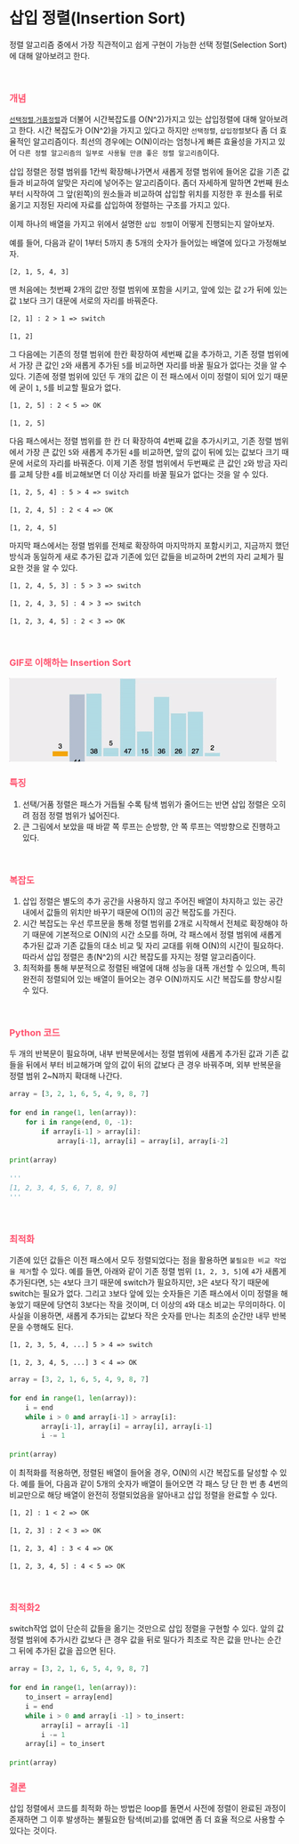 # 삽입 정렬(Insertion Sort)
정렬 알고리즘 중에서 가장 직관적이고 쉽게 구현이 가능한 선택 정렬(Selection Sort)에 대해 알아보려고 한다.

<br>

### <span style='color:hsl(350, 100%, 66%);'>개념</span>
[`선택정렬`](https://github.com/laagom/Tech-Knowledge/blob/main/Algorithm/%EC%84%A0%ED%83%9D%20%EC%A0%95%EB%A0%AC(Selection%20Sort).md),[`거품정렬`](https://github.com/laagom/Tech-Knowledge/blob/main/Algorithm/%EA%B1%B0%ED%92%88%20%EC%A0%95%EB%A0%AC(Bubble%20Sort).md)과 더불어 시간복잡도를 O(N^2)가지고 있는 삽입정렬에 대해 알아보려고 한다. 시간 복잡도가 O(N^2)을 가지고 있다고 하지만 `선택정렬`, `삽입정렬`보다 좀 더 효율적인 알고리즘이다. 최선의 경우에는 O(N)이라는 엄청나게 빠른 효율성을 가지고 있어 `다른 정렬 알고리즘의 일부로 사용될 만큼 좋은 정렬 알고리즘`이다.

삽입 정렬은 정렬 범위를 1칸씩 확장해나가면서 새롭게 정렬 범위에 들어온 값을 기존 값들과 비교하여 알맞은 자리에 넣어주는 알고리즘이다. 좀더 자세하게 말하면 2번째 원소부터 시작하여 그 앞(왼쪽)의 원소들과 비교하여 삽입할 위치를 지정한 후 원소를 뒤로 옮기고 지정된 자리에 자료를 삽입하여 정렬하는 구조를 가지고 있다.

이제 하나의 배열을 가지고 위에서 설명한 `삽입 정렬`이 어떻게 진행되는지 알아보자.

예를 들어, 다음과 같이 1부터 5까지 총 5개의 숫자가 들어있는 배열에 있다고 가정해보자.
```text
[2, 1, 5, 4, 3]
```
맨 처음에는 첫번째 2개의 값만 정렬 범위에 포함을 시키고, 앞에 있는 값 `2`가 뒤에 있는 값 `1`보다 크기 대문에 서로의 자리를 바꿔준다.
```text
[2, 1] : 2 > 1 => switch

[1, 2] 
```
그 다음에는 기존의 정렬 범위에 한칸 확장하여 세번째 값을 추가하고, 기존 정렬 범위에서 가장 큰 값인 `2`와 새롭게 추가된 `5`를 비교하면 자리를 바꿀 필요가 없다는 것을 알 수 있다. 기존에 정렬 범위에 있던 두 개의 값은 이 전 패스에서 이미 정렬이 되어 있기 때문에 굳이 `1`, `5`를 비교할 필요가 없다.
```text
[1, 2, 5] : 2 < 5 => OK

[1, 2, 5]
```
다음 패스에서는 정렬 범위를 한 칸 더 확장하여 4번째 값을 추가시키고, 기존 정렬 범위에서 가장 큰 값인 `5`와 새롭게 추가된 `4`를 비교하면, 앞의 값이 뒤에 있는 값보다 크기 때문에 서로의 자리를 바꿔준다. 이제 기존 정렬 범위에서 두번째로 큰 값인 `2`와 방금 자리를 교체 당한 `4`를 비교해보면 더 이상 자리를 바꿀 필요가 없다는 것을 알 수 있다.
```text
[1, 2, 5, 4] : 5 > 4 => switch

[1, 2, 4, 5] : 2 < 4 => OK

[1, 2, 4, 5]
```
마지막 패스에서는 정렬 범위를 전체로 확장하여 마지막까지 포함시키고, 지금까지 했던 방식과 동일하게 새로 추가된 값과 기존에 있던 값들을 비교하며 2번의 자리 교체가 필요한 것을 알 수 있다.
```text
[1, 2, 4, 5, 3] : 5 > 3 => switch

[1, 2, 4, 3, 5] : 4 > 3 => switch

[1, 2, 3, 4, 5] : 2 < 3 => OK
```

<br>

### <span style='color:hsl(350, 100%, 66%);'>GIF로 이해하는 Insertion Sort</span>

<img src="../resources/insertion-sort-001.gif">

<br>

### <span style='color:hsl(350, 100%, 66%);'>특징</span>
1. 선택/거품 정렬은 패스가 거듭될 수록 탐색 범위가 줄어드는 반면 삽입 정렬은 오히려 점점 정렬 범위가 넓어진다.
2. 큰 그림에서 보았을 때 바깥 쪽 루프는 순방향, 안 쪽 루프는 역방향으로 진행하고 있다.

<br>

### <span style='color:hsl(350, 100%, 66%);'>복잡도</span>
1. 삽입 정렬은 별도의 추가 공간을 사용하지 않고 주어진 배열이 차지하고 있는 공간 내에서 값들의 위치만 바꾸기 때문에 O(1)의 공간 복잡도를 가진다.
2. 시간 복잡도는 우선 루프문을 통해 정렬 범위를 2개로 시작해서 전체로 확장해야 하기 때문에 기본적으로 O(N)의 시간 소모를 하며, 각 패스에서 정렬 범위에 새롭게 추가된 값과 기존 값들의 대소 비교 및 자리 교대를 위해 O(N)의 시간이 필요하다. 따라서 삽입 정렬은 총(N^2)의 시간 복잡도를 자지는 정렬 알고리즘이다.
3. 최적화를 통해 부분적으로 정렬된 배열에 대해 성능을 대폭 개선할 수 있으며, 특히 완전히 정렬되어 있는 배열이 들어오는 경우 O(N)까지도 시간 복잡도를 향상시킬 수 있다.

<br>

### <span style='color:hsl(350, 100%, 66%);'>Python 코드</span>
두 개의 반복문이 필요하며, 내부 반복문에서는 정렬 범위에 새롭게 추가된 값과 기존 값들을 뒤에서 부터 비교해가며 앞의 값이 뒤의 값보다 큰 경우 바꿔주며, 외부 반복문을 정렬 범위 2~N까지 확대해 나간다.
```python
array = [3, 2, 1, 6, 5, 4, 9, 8, 7]

for end in range(1, len(array)):
    for i in range(end, 0, -1):
        if array[i-1] > array[i]:
            array[i-1], array[i] = array[i], array[i-2]

print(array)

'''
[1, 2, 3, 4, 5, 6, 7, 8, 9]
'''
```

<br>

### <span style='color:hsl(350, 100%, 66%);'>최적화</span>
기존에 있던 값들은 이전 패스에서 모두 정렬되었다는 점을 활용하면 `불필요한 비교 작업을 제거`할 수 있다. 예를 들면, 아래와 같이 기존 정렬 범위 `[1, 2, 3, 5]`에 `4`가 새롭게 추가된다면, `5`는 `4`보다 크기 때문에 switch가 필요하지만, `3`은 `4`보다 작기 때문에 switch는 필요가 없다. 그리고 `3`보다 앞에 있는 숫자들은 기존 패스에서 이미 정렬을 해놓았기 때문에 당연히 3보다는 작을 것이며, 더 이상의 `4`와 대소 비교는 무의미하다. 이 사실을 이용하면, 새롭게 추가되는 값보다 작은 숫자를 만나는 최초의 순간만 내무 반복문을 수행해도 된다.  
```text
[1, 2, 3, 5, 4, ...] 5 > 4 => switch

[1, 2, 3, 4, 5, ...] 3 < 4 => OK
```
```python
array = [3, 2, 1, 6, 5, 4, 9, 8, 7]

for end in range(1, len(array)):
    i = end
    while i > 0 and array[i-1] > array[i]:
        array[i-1], array[i] = array[i], array[i-1]
        i -= 1

print(array)
```
이 최적화를 적용하면, 정렬된 배열이 들어올 경우, O(N)의 시간 복잡도를 달성할 수 있다. 예를 들어, 다음과 같이 5개의 숫자가 배열이 들어오면 각 패스 당 단 한 번 총 4번의 비교만으로 해당 배열이 완전히 정렬되었음을 알아내고 삽입 정렬을 완료할 수 있다.
```text
[1, 2] : 1 < 2 => OK

[1, 2, 3] : 2 < 3 => OK

[1, 2, 3, 4] : 3 < 4 => OK

[1, 2, 3, 4, 5] : 4 < 5 => OK
```

<br>

### <span style='color:hsl(350, 100%, 66%);'>최적화2</span>
switch작업 없이 단순히 값들을 옮기는 것만으로 삽입 정렬을 구현할 수 있다. 앞의 값 정렬 범위에 추가시칸 값보다 큰 경우 값을 뒤로 밀다가 최초로 작은 값을 만나는 순간 그 뒤에 추가된 값을 꼽으면 된다.
```python
array = [3, 2, 1, 6, 5, 4, 9, 8, 7]

for end in range(1, len(array)):
    to_insert = array[end]
    i = end
    while i > 0 and array[i -1] > to_insert:
        array[i] = array[i -1]
        i -= 1
    array[i] = to_insert

print(array)
```

### <span style='color:hsl(350, 100%, 66%);'>결론</span>
삽입 정렬에서 코드를 최적화 하는 방법은 loop를 돌면서 사전에 정렬이 완료된 과정이 존재하면 그 이후 발생하는 불필요한 탐색(비교)를 없애면 좀 더 효율 적으로 사용할 수 있다는 것이다.
